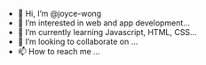 - 👋 Hi, I’m @joyce-wong
- 👀 I’m interested in web and app development...
- 🌱 I’m currently learning Javascript, HTML, CSS...
- 💞️ I’m looking to collaborate on ...
- 📫 How to reach me ...

<!---
joyce-wong/joyce-wong is a ✨ special ✨ repository because its `README.md` (this file) appears on your GitHub profile.
You can click the Preview link to take a look at your changes.
--->
